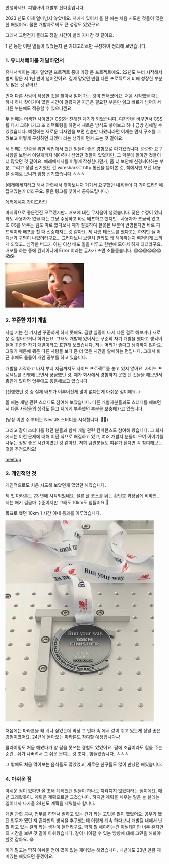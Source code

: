 안녕하세요. 피앰아이 개발부 전다훈입니다.

2023 년도 이제 얼마남지 않았네요.
저에게 있어서 올 한 해는 처음 시도한 것들이 많은 한 해였어요. 물론 개발자로써도 큰 성장도 있었구요.

그래서 그런건지 몰라도 정말 시간이 빨리 지나간 것 같아요.

1 년 동안 어떤 일들이 있었는지 큰 카테고리로만 구성하여 정리해 보았습니다.

### 1. 유니서베이를 개발하면서

유니서베이는 제가 맡았던 프로젝트 중에 가장 큰 프로젝트에요.
22년도 부터 시작해서 벌써 맡은 지 1년 반이 넘어갔어요. 길게 맡았던 만큼 다른 프로젝트에 비해 성장한 부분도 많은 것 같아요.

먼저 다른 사람이 작성한 것을 찾아서 읽어 가는 것이 편해졌어요.
처음 시작했을 때는 하나 하나 찾아가며 많은 시간이 걸렸지만 지금은 필요한 부분만 읽고 빠르게 넘어가서 다른 부분에도 적용할 수 있으니깐요.

두 번째는 어색한 사이였던 CSS와 친해진 계기가 되었습니다.
디자인을 바꾸면서 CSS를 다시 그려나가고 또 리팩토링을 하면서 새로운 방식도 넣어보고 하니 금방 친해질 수 있었습니다.
예전에는 새로운 디자인을 보면 한숨만 나왔더라면 이제는 먼저 구조를 그려보고 어떻게 구성하면 되겠다 라는 생각이 먼저 드는 것 같아요.

세 번째는 인증을 위한 작업에서 했던 일들이 좋은 경험으로 다가왔습니다.
깐깐한 요구사항을 보면서 이렇게까지 해야하나 싶었던 것들이 있었지만, 그 덕분에 알아간 것들이 더 많았던 것 같아요.
에레메세지를 어떻게 작성한다던가, 좀 더 보안에 신경써야하는 부분, 그리고 정말 신기했던 건 wireshark로 http 통신을 뜯어본 것, 책에서만 보던 내용을 실제로 보니까 엄청 신기했습니다.ㅎㅎㅎ

(에레메세지라고 해서 관련해서 찾아보니까 거기서 요구했던 내용들이 다 가이드라인에 잡혀있는거 더라구요. 좋은 링크를 찾아서 공유드립니다.)

[에러메세지 가이드라인](https://developers.google.com/tech-writing/error-messages)

마지막으로 좋은건진 모르겠지만.. 배포에 대한 무서움이 생겼습니다.
잦은 수정이 있더라도 사용자가 없을 때는 그냥 수정하고 바로 배포하고 했지만.. 사용자가 조금씩 있고, 또 CS를 봐주는 팀도 따로 있다보니 제가 잘못하여 잘못된 부분이 반영된다면 바로 피드백이와 배포를 할 때 신중해지는 것 같아요. 제 나름 테스트를 했다고는 하지만 늘 어디선가 구멍이 나있더라구요...
그러다보니 브랜치 관리도 왜 해야하는지 뼈저리게 느끼게 되었고.. 심각한 버그가 아닌 이상 배포 일을 미루고 한번에 모아서 하게 되더라구요.  
배포를 하는 중에 컨테이너에 Error 이라는 글자가 뜨면 소름돋습니다..😱😱😱😱😱😱😱😱

<img src="./creeps.webp" alt="creeps.webp" />


### 2. 꾸준한 자기 개발

사실 저는 한 가지만 꾸준하게 하지 못해요. 금방 실증이 나서 다른 걸로 해보거나 새로운 걸 찾아보거나 하거든요.
그래도 개발에 있어서는 꾸준히 자기 개발을 했다고 생각이 들어 꾸준한 자기 개발이라고 표현해 보았습니다.
저는 머리가 좋다고 생각하지 않아요.. 그렇기 때문에 뭐든 다른 사람들 보다 좀 더 많은 시간을 할애하는 편입니다. 그래서 퇴근 후에도 틈틈이 개인 공부를 하고 있습니다. 

개발을 시작하고 나서 부터 지금까지도 사이드 프로젝트를 놓고 있지 않아요. 사이드 프로젝트를 진행해 보면서 궁금했던 것, 제가 회사에서 경험하지 못했 던 것들을 해보면서 좋은게 있다면 업무에도 응용해보고 있습니다.

(진행했던 것 중 실제 배포가 이루어진게 많이 없다는게 아쉬운 점이에요..)

올 해는 개발 관련 스터디도 참여해 보았습니다. 다른 개발자분들과도 스터디를 해보면서 다른 사람들의 생각도 듣고 저에게 부족했던 부분을 보충해가고 있습니다.

(당장 이번 주 부터는 NestJS 스터디를 시작합니다. 😮‍💨)

그리고 같이 스터디를 했던 분들과 함께 개발 관련 컨퍼런스도 참여해 봤습니다. 그 회사에서는 이런 문제에 대해 어떤 식으로 해결하고 있고, 여러 개발자 분들이 모여 이야기를 나누는 정말 좋은 시간이였던 것 같아요. 저희 팀원분들도 여유가 된다면 꼭 참여해보는 것을 추천드려요! 

[meetup](https://www.meetup.com/)

### 3. 개인적인 것

개인적으로도 처음 시도해 보았던게 많았던 해였습니다.

제 첫 마라톤도 23 년에 시작되었네요. 물론 풀 코스를 뛰는 황인호 과장님에 비하면... 저는 애기 걸음마 수준이지만 그래도 10km도 힘들어요 🤣

목표로 했던 10km 1 시간 이내 통과를 이루었습니다.

<img src="record.png" alt="record.png" />

처음에는 마라톤을 왜 뛰나 싶었는데 막상 그 인파 속 에서 같이 뛰고 있는게 정말 좋은 경험이였어요. 24년에 돌아오는 마라톤도 참여할 예정입니다~!

클라이밍도 처음 해봤다가 양 팔을 못쓰는 경험도 있었어요. 팔에 조금이라도 힘을 주는 순간.. 쥐가 나버려서 그 쉬운 문여는 것 조차.. 힘들었습니다..ㅎㅎㅎ

그 밖에도 처음 먹어보는 음식들도 많았었고, 새로운 친구들도 많이 만났던 해였습니다.

### 4. 아쉬운 점

아쉬운 점이 있다면 올 초해 계획했던 일들이 하나도 지켜지지 않았다라는 점이에요. 매 년 그래왔듯이.. 계획은 계획으로만 그쳤습니다. 하지만 계획을 세우는 일은 늘 설레는 일이니까 다가올 24년도 계획을 세워볼까 합니다.

개발 관련 공부, 업무를 하면서 잘하고 있는 건가 라는 고민을 많이 했었어요. 공부가 됐던 업무가 됐던 저 혼자만의 방식을 추구했는데 이렇게 계속 하다보니 개발팀 내에서 난 뭘 하고 있는 걸까 라는 생각이 들더라구요. 딱히 뭘 해야하는건 아닐테지만 너무 혼자만의 시간을 보낸 것 같아 아쉬웠습니다. 같이 나아갈 수 있는 방향에 대해 고민을 해봐야할것 같아요. 😁

이거 말고는 딱히 아쉬운 점이 많이 없는 재미있는 해였습니다.
내년에도 23년 만큼 재미있는 해였으면 좋겠어요.


